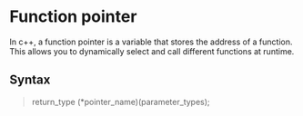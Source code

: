 # Function pointer

In c++, a function pointer  is a variable that stores the address of a function.
This allows you to dynamically select and call different functions at runtime.

## Syntax

> return_type (*pointer_name)(parameter_types);